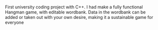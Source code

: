First university coding project with C++.
I had make a fully functional Hangman game, with editable wordbank. Data in the wordbank can be added or taken out with your own desire, making it a sustainable game for everyone
